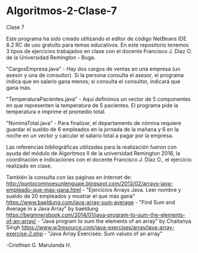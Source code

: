 # Algoritmos-2-Clase-7
Clase 7

Este programa ha sido creado utilizando el editor de código NetBeans IDE 8.2 RC de uso gratuito para temas educativos. En este repositorio tenemos 3 tipos de ejercicios trabajados en clase con el docente Francisco J. Díaz O. de la Universidad Remington - Buga.

"CargosEmpresa.java" - Hay dos cargos de ventas en una empresa (un asesor y una de consultor). Si la persona consulta el asesor, el programa indica que en salario gana menos; si consulta el consultor, indicará que gana más.

"TemperaturaPacientes.java" - Aquí definimos un vector de 5 componentes en que representen la temperatura de 5 pacientes. El programa pide la temperatura e imprime el promedio total.

"NominaTotal.java" - Para finalizar, el departamento de nómina requiere guardar el sueldo de 6 empleados en la jornada de la mañana y 6 en la noche en un vector y calcular el salario total a pagar por la empresa.

Las referencias bibliográficas utilizadas para la realización fueron con ayuda del módulo de Algoritmos II de la universidad Remington 2016, la coordinación e indicaciones con el docente Francisco J. Díaz O., el ejercicio realizado en clase.

También la consulta con las páginas en Internet de: http://puntocomnoesunlenguaje.blogspot.com/2013/02/arrays-java-empleado-que-mas-gana.html - "Ejercicios Arrays Java. Leer nombre y sueldo de 20 empleados y mostrar el que más gana" https://www.baeldung.com/java-array-sum-average - "Find Sum and Average in a Java Array" by baeldung https://beginnersbook.com/2014/01/java-program-to-sum-the-elements-of-an-array/ - "Java program to sum the elements of an array" by Chaitanya Singh https://www.w3resource.com/java-exercises/array/java-array-exercise-2.php - "Java Array Exercises: Sum values of an array"

-Cristhian G. Marulanda H.	
